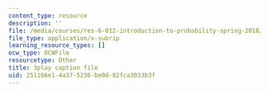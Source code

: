 ```yaml
---
content_type: resource
description: ''
file: /media/courses/res-6-012-introduction-to-probability-spring-2018/251166e14a375236be0d02fca3033b3f_7_livg-uaVs.vtt
file_type: application/x-subrip
learning_resource_types: []
ocw_type: OCWFile
resourcetype: Other
title: 3play caption file
uid: 251166e1-4a37-5236-be0d-02fca3033b3f
---
```


